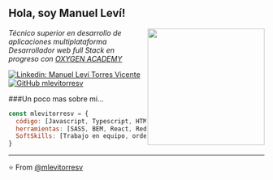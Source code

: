 <h2> Hola, soy Manuel Leví!</h2>
<img align='right' src="https://media3.giphy.com/media/bGgsc5mWoryfgKBx1u/giphy.gif?cid=ecf05e47k711e5gthvl8zku159y5rpw459mo6jtgiu8ceemp&ep=v1_gifs_search&rid=giphy.gif&ct=g" width="230" margin-left: 3em>
<p><em>Técnico superior en desarrollo de aplicaciones multiplataforma
</br>
Desarrollador web full Stack en progreso con <a href="https://oxygenacademy.es/">OXYGEN ACADEMY</a> 
</em></p>

[![Linkedin: Manuel Leví Torres Vicente](https://img.shields.io/badge/-mlevitorresv-blue?style=flat-square&logo=Linkedin&logoColor=white&link=https://www.linkedin.com/in/manuel-lev%C3%AD-torres-vicente-abb347241//)](https://www.linkedin.com/in/manuel-lev%C3%AD-torres-vicente-abb347241/)
[![GitHub mlevitorresv](https://img.shields.io/github/followers/mlevitorresv?label=follow&style=social)](https://github.com/mlevitorresv)


###Un poco mas sobre mi...  

```javascript
const mlevitorresv = {
  código: [Javascript, Typescript, HTML, CSS, Java, PostMan],
  herramientas: [SASS, BEM, React, Redux, Styled-Components, Jest, Cypress],
  SoftSkills: [Trabajo en equipo, ordenado, adaptación]
}
```
---

⭐️ From [@mlevitorresv](https://github.com/mlevitorresv)
